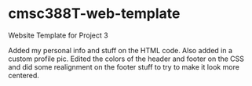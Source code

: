 # cmsc388T-web-template

Website Template for Project 3

Added my personal info and stuff on the HTML code. Also added in a custom profile pic. Edited the colors of the header and footer on the CSS and did some realignment on the footer stuff to try to make it look more centered. 
